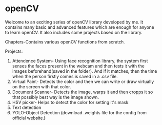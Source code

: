 # openCV
Welcome to an exciting series of openCV library developed by me.
It contains many basic and advanced features which are enough for anyone to learn openCV.
It also includes some projects based on the library.

Chapters-Contains various openCV functions from scratch.

Projects:
  1. Attendence System- Using face recognition library, the system first senses the faces present in the webcam and then tests it with the      images beforehand(saved in the folder). And if it matches, then the time when the person firstly comes is saved in a .csv file.
  2. Virtual Paint- Detects the color and then we can write or draw virtually on the screen with that color.
  3. Document Scanner- Detects the image, warps it and then cropps it so that possibly best way is the image shown.
  4. HSV picker- Helps to detect the color for setting it's mask
  5. Text detection
  6. YOLO-Object Detection (download .weights file for the config from official website.)
  
